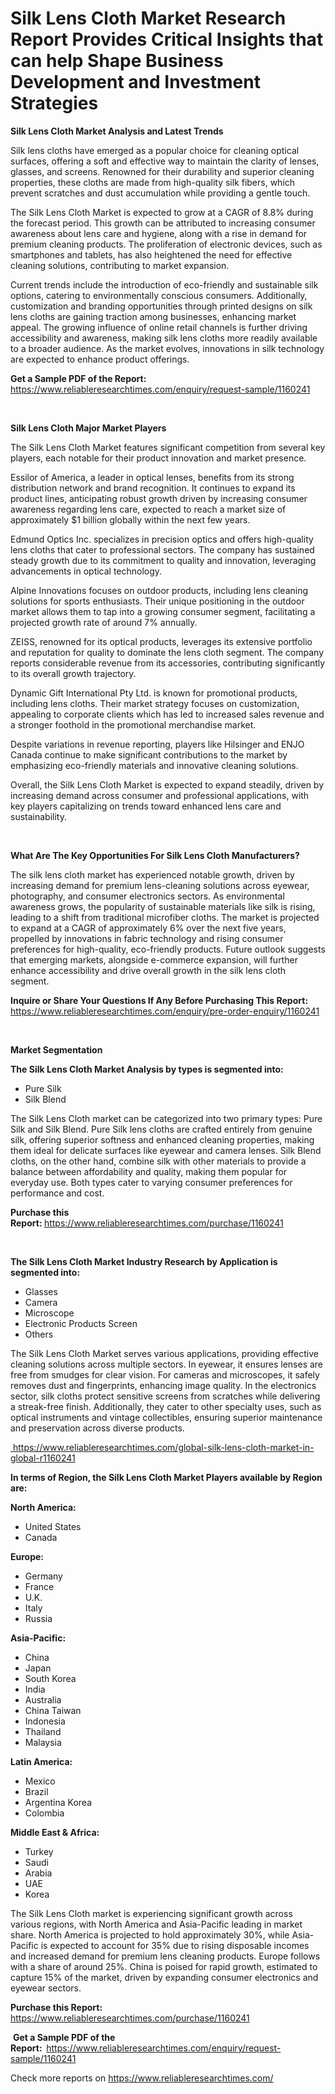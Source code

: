 <p><h1>Silk Lens Cloth Market Research Report Provides Critical Insights that can help Shape Business Development and Investment Strategies</h1></p><p><strong>Silk Lens Cloth Market Analysis and Latest Trends</strong></p>
<p><p>Silk lens cloths have emerged as a popular choice for cleaning optical surfaces, offering a soft and effective way to maintain the clarity of lenses, glasses, and screens. Renowned for their durability and superior cleaning properties, these cloths are made from high-quality silk fibers, which prevent scratches and dust accumulation while providing a gentle touch.</p><p>The Silk Lens Cloth Market is expected to grow at a CAGR of 8.8% during the forecast period. This growth can be attributed to increasing consumer awareness about lens care and hygiene, along with a rise in demand for premium cleaning products. The proliferation of electronic devices, such as smartphones and tablets, has also heightened the need for effective cleaning solutions, contributing to market expansion.</p><p>Current trends include the introduction of eco-friendly and sustainable silk options, catering to environmentally conscious consumers. Additionally, customization and branding opportunities through printed designs on silk lens cloths are gaining traction among businesses, enhancing market appeal. The growing influence of online retail channels is further driving accessibility and awareness, making silk lens cloths more readily available to a broader audience. As the market evolves, innovations in silk technology are expected to enhance product offerings.</p></p>
<p><strong>Get a Sample PDF of the Report:&nbsp;</strong> <a href="https://www.reliableresearchtimes.com/enquiry/request-sample/1160241?utm_campaign=3038&utm_medium=2&utm_source=Github&utm_content=ia&utm_term=22032025&utm_id=silk-lens-cloth">https://www.reliableresearchtimes.com/enquiry/request-sample/1160241</a></p>
<p>&nbsp;</p>
<p><strong>Silk Lens Cloth Major Market Players</strong></p>
<p><p>The Silk Lens Cloth Market features significant competition from several key players, each notable for their product innovation and market presence. </p><p>Essilor of America, a leader in optical lenses, benefits from its strong distribution network and brand recognition. It continues to expand its product lines, anticipating robust growth driven by increasing consumer awareness regarding lens care, expected to reach a market size of approximately $1 billion globally within the next few years.</p><p>Edmund Optics Inc. specializes in precision optics and offers high-quality lens cloths that cater to professional sectors. The company has sustained steady growth due to its commitment to quality and innovation, leveraging advancements in optical technology.</p><p>Alpine Innovations focuses on outdoor products, including lens cleaning solutions for sports enthusiasts. Their unique positioning in the outdoor market allows them to tap into a growing consumer segment, facilitating a projected growth rate of around 7% annually.</p><p>ZEISS, renowned for its optical products, leverages its extensive portfolio and reputation for quality to dominate the lens cloth segment. The company reports considerable revenue from its accessories, contributing significantly to its overall growth trajectory.</p><p>Dynamic Gift International Pty Ltd. is known for promotional products, including lens cloths. Their market strategy focuses on customization, appealing to corporate clients which has led to increased sales revenue and a stronger foothold in the promotional merchandise market.</p><p>Despite variations in revenue reporting, players like Hilsinger and ENJO Canada continue to make significant contributions to the market by emphasizing eco-friendly materials and innovative cleaning solutions. </p><p>Overall, the Silk Lens Cloth Market is expected to expand steadily, driven by increasing demand across consumer and professional applications, with key players capitalizing on trends toward enhanced lens care and sustainability.</p></p>
<p>&nbsp;</p>
<p><strong>What Are The Key Opportunities For Silk Lens Cloth Manufacturers?</strong></p>
<p><p>The silk lens cloth market has experienced notable growth, driven by increasing demand for premium lens-cleaning solutions across eyewear, photography, and consumer electronics sectors. As environmental awareness grows, the popularity of sustainable materials like silk is rising, leading to a shift from traditional microfiber cloths. The market is projected to expand at a CAGR of approximately 6% over the next five years, propelled by innovations in fabric technology and rising consumer preferences for high-quality, eco-friendly products. Future outlook suggests that emerging markets, alongside e-commerce expansion, will further enhance accessibility and drive overall growth in the silk lens cloth segment.</p></p>
<p><strong>Inquire or Share Your Questions If Any Before Purchasing This Report:</strong> <a href="https://www.reliableresearchtimes.com/enquiry/pre-order-enquiry/1160241?utm_campaign=3038&utm_medium=2&utm_source=Github&utm_content=ia&utm_term=22032025&utm_id=silk-lens-cloth">https://www.reliableresearchtimes.com/enquiry/pre-order-enquiry/1160241</a></p>
<p>&nbsp;</p>
<p><strong>Market Segmentation</strong></p>
<p><strong>The Silk Lens Cloth Market Analysis by types is segmented into:</strong></p>
<p><ul><li>Pure Silk</li><li>Silk Blend</li></ul></p>
<p><p>The Silk Lens Cloth market can be categorized into two primary types: Pure Silk and Silk Blend. Pure Silk lens cloths are crafted entirely from genuine silk, offering superior softness and enhanced cleaning properties, making them ideal for delicate surfaces like eyewear and camera lenses. Silk Blend cloths, on the other hand, combine silk with other materials to provide a balance between affordability and quality, making them popular for everyday use. Both types cater to varying consumer preferences for performance and cost.</p></p>
<p><strong>Purchase this Report:&nbsp;</strong><a href="https://www.reliableresearchtimes.com/purchase/1160241?utm_campaign=3038&utm_medium=2&utm_source=Github&utm_content=ia&utm_term=22032025&utm_id=silk-lens-cloth">https://www.reliableresearchtimes.com/purchase/1160241</a></p>
<p>&nbsp;</p>
<p><strong>The Silk Lens Cloth Market Industry Research by Application is segmented into:</strong></p>
<p><ul><li>Glasses</li><li>Camera</li><li>Microscope</li><li>Electronic Products Screen</li><li>Others</li></ul></p>
<p><p>The Silk Lens Cloth Market serves various applications, providing effective cleaning solutions across multiple sectors. In eyewear, it ensures lenses are free from smudges for clear vision. For cameras and microscopes, it safely removes dust and fingerprints, enhancing image quality. In the electronics sector, silk cloths protect sensitive screens from scratches while delivering a streak-free finish. Additionally, they cater to other specialty uses, such as optical instruments and vintage collectibles, ensuring superior maintenance and preservation across diverse products.</p></p>
<p><a href="https://www.reliableresearchtimes.com/global-silk-lens-cloth-market-in-global-r1160241?utm_campaign=3038&utm_medium=2&utm_source=Github&utm_content=ia&utm_term=22032025&utm_id=silk-lens-cloth">&nbsp;https://www.reliableresearchtimes.com/global-silk-lens-cloth-market-in-global-r1160241</a></p>
<p><strong>In terms of Region, the Silk Lens Cloth Market Players available by Region are:</strong></p>
<p>
    <p> <strong> North America: </strong>
        <ul>
            <li>United States</li>
            <li>Canada</li>
        </ul>
        </p> 
    <p> <strong> Europe: </strong>
        <ul>
            <li>Germany</li>
            <li>France</li>
            <li>U.K.</li>
            <li>Italy</li>
            <li>Russia</li>
        </ul>
        </p> 
    <p> <strong> Asia-Pacific: </strong>
        <ul>
            <li>China</li>
            <li>Japan</li>
            <li>South Korea</li>
            <li>India</li>
            <li>Australia</li>
            <li>China Taiwan</li>
            <li>Indonesia</li>
            <li>Thailand</li>
            <li>Malaysia</li>
        </ul>
        </p> 
    <p> <strong> Latin America: </strong>
        <ul>
            <li>Mexico</li>
            <li>Brazil</li>
            <li>Argentina Korea</li>
            <li>Colombia</li>
        </ul>
        </p> 
    <p> <strong> Middle East & Africa: </strong>
        <ul>
            <li>Turkey</li>
            <li>Saudi</li>
            <li>Arabia</li>
            <li>UAE</li>
            <li>Korea</li>
        </ul>
    </p>
    </p>
<p><p>The Silk Lens Cloth market is experiencing significant growth across various regions, with North America and Asia-Pacific leading in market share. North America is projected to hold approximately 30%, while Asia-Pacific is expected to account for 35% due to rising disposable incomes and increased demand for premium lens cleaning products. Europe follows with a share of around 25%. China is poised for rapid growth, estimated to capture 15% of the market, driven by expanding consumer electronics and eyewear sectors.</p></p>
<p><strong>Purchase this Report: </strong><a href="https://www.reliableresearchtimes.com/purchase/1160241?utm_campaign=3038&utm_medium=2&utm_source=Github&utm_content=ia&utm_term=22032025&utm_id=silk-lens-cloth">https://www.reliableresearchtimes.com/purchase/1160241</a></p>
<p>&nbsp;<strong>Get a Sample PDF of the Report:&nbsp;&nbsp;</strong><a href="https://www.reliableresearchtimes.com/enquiry/request-sample/1160241?utm_campaign=3038&utm_medium=2&utm_source=Github&utm_content=ia&utm_term=22032025&utm_id=silk-lens-cloth">https://www.reliableresearchtimes.com/enquiry/request-sample/1160241</a></p>
<p><strong></strong></p>
<p>Check more reports on <a href="https://www.reliableresearchtimes.com/?utm_campaign=3038&utm_medium=2&utm_source=Github&utm_content=ia&utm_term=22032025&utm_id=silk-lens-cloth">https://www.reliableresearchtimes.com/</a></p>